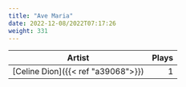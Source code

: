 ```yaml
---
title: "Ave Maria"
date: 2022-12-08/2022T07:17:26
weight: 331
---
```




 Artist | Plays 
----- | -----:
[Celine Dion]({{< ref "a39068">}}) | 1
